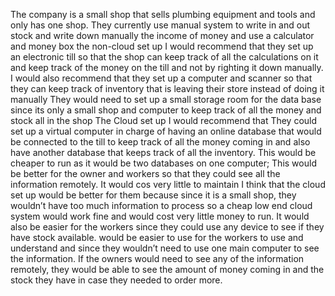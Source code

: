 The company is a small shop that sells plumbing equipment and tools and only has one shop.
They currently use manual system to write in and out stock and write down manually the income of money and use a calculator and money box 
the non-cloud set up 
I would recommend that they set up an electronic till so that the shop can keep track of all the calculations on it and keep track of the money on the till and not by righting it down manually. I would also recommend that they set up a computer and scanner so that they can keep track of inventory that is leaving their store instead of doing it manually 
They would need to set up a small storage room for the data base since its only a small shop and computer to keep track of all the money and stock all in the shop
The Cloud set up
I would recommend that They could set up a virtual computer in charge of having an online database that would be connected to the till to keep track of all the money coming in and also have another database that keeps track of all the inventory. This would be cheaper to run as it would be two databases on one computer; This would be better for the owner and workers so that they could see all the information remotely. It would cos very little to maintain 
I think that the cloud set up would be better for them because since it is a small shop, they wouldn’t have too much information to process so a cheap low end cloud system would work fine and would cost very little money to run. It would also be easier for the workers since they could use any device to see if they have stock available. would be easier to use for the workers to use and understand and since they wouldn’t need to use one main computer to see the information.  If the owners would need to see any of the information remotely, they would be able to see the amount of money coming in and the stock they have in case they needed to order more.
